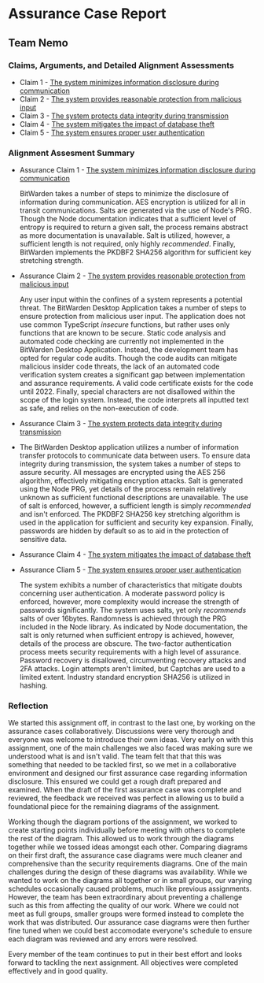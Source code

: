 # Assurance Case Report

## Team Nemo

### Claims, Arguments, and Detailed Alignment Assessments

* Claim 1 - [The system minimizes information disclosure during communication](https://github.com/DoctorEww/software-assurance/blob/main/AssuranceCase/InfoDisclosure/readme.md)
* Claim 2 - [The system provides reasonable protection from malicious input](https://github.com/DoctorEww/software-assurance/blob/main/AssuranceCase/MaliciousInput/readme.md)
* Claim 3 - [The system protects data integrity during transmission](https://github.com/DoctorEww/software-assurance/tree/main/AssuranceCase/DataIntegrity#readme)
* Claim 4 - [The system mitigates the impact of database theft](https://github.com/DoctorEww/software-assurance/blob/main/AssuranceCase/DatabaseTheft/readme.md)
* Claim 5 - [The system ensures proper user authentication](https://github.com/DoctorEww/software-assurance/blob/main/AssuranceCase/UserAuth/readme.md)

### Alignment Assesment Summary

* Assurance Claim 1 - [The system minimizes information disclosure during communication](https://github.com/DoctorEww/software-assurance/blob/main/AssuranceCase/InfoDisclosure/readme.md)

  BitWarden takes a number of steps to minimize the disclosure of information during communication. AES encryption is utilized for all in transit communications. Salts are generated via the use of Node's PRG. Though the Node documentation indicates that a sufficient level of entropy is required to return a given salt, the process remains abstract as more documentation is unavailable. Salt is utilized, however, a sufficient length is not required, only highly *recommended*. Finally, BitWarden implements the PKDBF2 SHA256 algorithm for sufficient key stretching strength.

* Assurance Claim 2 - [The system provides reasonable protection from malicious input](https://github.com/DoctorEww/software-assurance/blob/main/AssuranceCase/MaliciousInput/readme.md)

  Any user input within the confines of a system represents a potential threat. The BitWarden Desktop Application takes a number of steps to ensure protection from malicious user input. The application does not use common TypeScript *insecure* functions, but rather uses only functions that are known to be secure. Static code analysis and automated code checking are currently not implemented in the BitWarden Desktop Application. Instead, the development team has opted for regular code audits. Though the code audits can mitigate malicious insider code threats, the lack of an automated code verification system creates a significant gap between implementation and assurance requirements. A valid code certificate exists for the code until 2022. Finally, special characters are not disallowed within the scope of the login system. Instead, the code interprets all inputted text as safe, and relies on the non-execution of code.

* Assurance Claim 3 - [The system protects data integrity during transmission](https://github.com/DoctorEww/software-assurance/tree/main/AssuranceCase/DataIntegrity#readme)
* 
  The BitWarden Desktop application utilizes a number of information transfer protocols to communicate data between users. To ensure data integrity during transmission, the system takes a number of steps to assure security. All messages are encrypted using the AES 256 algorithm, effectively mitigating encryption attacks. Salt is generated using the Node PRG, yet details of the process remain relatively unknown as sufficient functional descriptions are unavailable. The use of salt is enforced, however, a sufficient length is simply *recommended* and isn't enforced. The PKDBF2 SHA256 key stretching algorithm is used in the application for sufficient and security key expansion. Finally, passwords are hidden by default so as to aid in the protection of sensitive data.

* Assurance Claim 4 - [The system mitigates the impact of database theft](https://github.com/DoctorEww/software-assurance/blob/main/AssuranceCase/DatabaseTheft/readme.md)
* Assurance Cliam 5 - [The system ensures proper user authentication](https://github.com/DoctorEww/software-assurance/blob/main/AssuranceCase/UserAuth/readme.md)

  The system exhibits a number of characteristics that mitigate doubts concerning user authentication. A moderate password policy is enforced, however, more complexity would increase the strength of passwords significantly. The system uses salts, yet only *recommends* salts of over 16bytes. Randomness is achieved through the PRG included in the Node library. As indicated by Node documentation, the salt is only returned when sufficient entropy is achieved, however, details of the process are obscure. The two-factor authentication process meets security requirements with a high level of assurance. Password recovery is disallowed, circumventing recovery attacks and 2FA attacks. Login attempts aren't limited, but Captchas are used to a limited extent. Industry standard encryption SHA256 is utilized in hashing.


### Reflection

We started this assignment off, in contrast to the last one, by working on the assurance cases collaboratively. Discussions were very thorough and everyone was welcome to introduce their own ideas. Very early on with this assignment, one of the main challenges we also faced was making sure we understood what is and isn't valid. The team felt that that this was something that needed to be tackled first, so we met in a collaborative environment and designed our first assurance case regarding information disclosure. This ensured we could get a rough draft prepared and examined. When the draft of the first assurance case was complete and reviewed, the feedback we received was perfect in allowing us to build a foundational piece for the remaining diagrams of the assignment.

Working though the diagram portions of the assignment, we worked to create starting points individually before meeting with others to complete the rest of the diagram. This allowed us to work through the diagrams together while we tossed ideas amongst each other. Comparing diagrams on their first draft, the assurance case diagrams were much cleaner and comprehensive than the security requirements diagrams. One of the main challenges during the design of these diagrams was availability. While we wanted to work on the diagrams all together or in small groups, our varying schedules occasionally caused problems, much like previous assignments. However, the team has been extraordinary about preventing a challenge such as this from affecting the quality of our work. Where we could not meet as full groups, smaller groups were formed instead to complete the work that was distributed. Our assurance case diagrams were then further fine tuned when we could best accomodate everyone's schedule to ensure each diagram was reviewed and any errors were resolved.

Every member of the team continues to put in their best effort and looks forward to tackling the next assignment. All objectives were completed effectively and in good quality.
